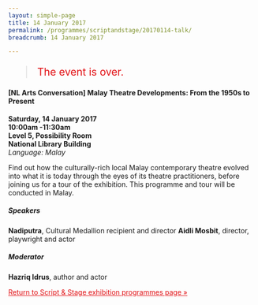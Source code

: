 ```yaml
---
layout: simple-page
title: 14 January 2017
permalink: /programmes/scriptandstage/20170114-talk/
breadcrumb: 14 January 2017

---
```


<blockquote style="color: #E21216; font-size: 150%;">The event is over.</blockquote>

<h4>[NL Arts Conversation] Malay Theatre Developments: From the 1950s to Present</h4>

__Saturday, 14 January 2017__<br>
__10:00am -11:30am__<br>
__Level 5, Possibility Room__<br>
__National Library Building__<br>
_Language: Malay_

Find out how the culturally-rich local Malay contemporary theatre evolved into what it is today through the eyes of its theatre practitioners, before joining us for a tour of the exhibition. This programme and tour will be conducted in Malay.

##### Speakers

__Nadiputra__, Cultural Medallion recipient and director
__Aidli Mosbit__, director, playwright and actor

##### Moderator

__Hazriq Idrus__, author and actor

<a href="/exhibitions/past-exhibitions/scriptandstage/programmes/" style="color:#E21216;">Return to Script &amp; Stage exhibition programmes page &#187;</a>

